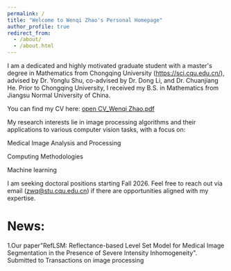 ```yaml
---
permalink: /
title: "Welcome to Wenqi Zhao's Personal Homepage"
author_profile: true
redirect_from: 
  - /about/
  - /about.html
---
```


I am a dedicated and highly motivated graduate student with a master's degree in Mathematics from Chongqing University (https://sci.cqu.edu.cn/), advised by Dr. Yonglu Shu, co-advised by Dr. Dong Li, and Dr. Chuanjiang He. Prior to Chongqing University, I received my B.S. in Mathematics from Jiangsu Normal University of China.

You can find my CV here: 
<a href="https://zwq1999212.github.io/assets/CV_Wenqi Zhao.pdf" target="_blank">open CV_Wenqi Zhao.pdf</a>

My research interests lie in image processing algorithms and their applications to various computer vision tasks, with a focus on:

Medical Image Analysis and Processing

Computing Methodologies

Machine learning

I am seeking doctoral positions starting Fall 2026. Feel free to reach out via email (zwq@stu.cqu.edu.cn) if there are opportunities aligned with my expertise.

News:
======
1.Our paper"RefLSM: Reflectance-based Level Set Model for Medical Image Segmentation in the Presence of Severe Intensity Inhomogeneity". Submitted to Transactions on image processing



